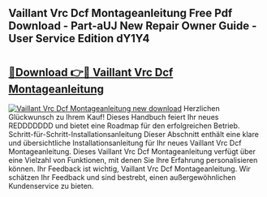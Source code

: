 ## Vaillant Vrc Dcf Montageanleitung Free Pdf Download - Part-aUJ New Repair Owner Guide - User Service Edition dY1Y4

# <h2><a href="http://df6zup.blite.top/?on=Vaillant+Vrc+Dcf+Montageanleitung">🔗Download 👉🔴 Vaillant Vrc Dcf Montageanleitung</a></h2>

[![Vaillant Vrc Dcf Montageanleitung new download](https://i.imgur.com/lujVjoI.png)](http://df6zup.blite.top/?on=Vaillant+Vrc+Dcf+Montageanleitung)
Herzlichen Glückwunsch zu Ihrem Kauf! Dieses Handbuch feiert Ihr neues REDDDDDDD und bietet eine Roadmap für den erfolgreichen Betrieb. Schritt-für-Schritt-Installationsanleitung Dieser Abschnitt enthält eine klare und übersichtliche Installationsanleitung für Ihr neues Vaillant Vrc Dcf Montageanleitung. Dieses Vaillant Vrc Dcf Montageanleitung verfügt über eine Vielzahl von Funktionen, mit denen Sie Ihre Erfahrung personalisieren können. Ihr Feedback ist wichtig, Vaillant Vrc Dcf Montageanleitung. Wir schätzen Ihr Feedback und sind bestrebt, einen außergewöhnlichen Kundenservice zu bieten.
